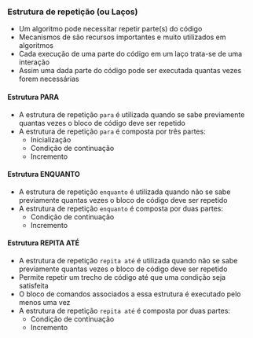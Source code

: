 ### Estrutura de repetição (ou Laços)

- Um algoritmo pode necessitar repetir parte(s) do código
- Mecanismos de são recursos importantes e muito utilizados em algoritmos
- Cada execução de uma parte do código em um laço trata-se de uma interação
- Assim uma dada parte do código pode ser executada quantas vezes forem necessárias

#### Estrutura PARA

- A estrutura de repetição `para` é utilizada quando se sabe previamente quantas vezes o bloco de código deve ser repetido
- A estrutura de repetição `para` é composta por três partes:
  - Inicialização
  - Condição de continuação
  - Incremento

#### Estrutura ENQUANTO

- A estrutura de repetição `enquanto` é utilizada quando não se sabe previamente quantas vezes o bloco de código deve ser repetido 
- A estrutura de repetição `enquanto` é composta por duas partes:
  - Condição de continuação
  - Incremento

#### Estrutura REPITA ATÉ

- A estrutura de repetição `repita até` é utilizada quando não se sabe previamente quantas vezes o bloco de código deve ser repetido
- Permite repetir um trecho de código até que uma condição seja satisfeita
- O bloco de comandos associados a essa estrutura é executado pelo menos uma vez
- A estrutura de repetição `repita até` é composta por duas partes:
  - Condição de continuação
  - Incremento